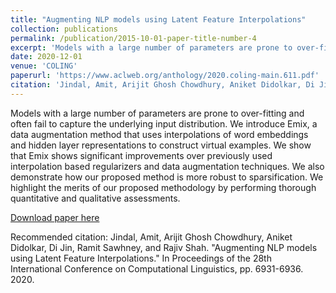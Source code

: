 ```yaml
---
title: "Augmenting NLP models using Latent Feature Interpolations"
collection: publications
permalink: /publication/2015-10-01-paper-title-number-4
excerpt: 'Models with a large number of parameters are prone to over-fitting and often fail to capture the underlying input distribution. We introduce Emix, a data augmentation method that uses interpolations of word embeddings and hidden layer representations to construct virtual examples. We show that Emix shows significant improvements over previously used interpolation based regularizers and data augmentation techniques. We also demonstrate how our proposed method is more robust to sparsification. We highlight the merits of our proposed methodology by performing thorough quantitative and qualitative assessments.'
date: 2020-12-01
venue: 'COLING'
paperurl: 'https://www.aclweb.org/anthology/2020.coling-main.611.pdf'
citation: 'Jindal, Amit, Arijit Ghosh Chowdhury, Aniket Didolkar, Di Jin, Ramit Sawhney, and Rajiv Shah. "Augmenting NLP models using Latent Feature Interpolations." In Proceedings of the 28th International Conference on Computational Linguistics, pp. 6931-6936. 2020.'
---
```

Models with a large number of parameters are prone to over-fitting and often fail to capture the underlying input distribution. We introduce Emix, a data augmentation method that uses interpolations of word embeddings and hidden layer representations to construct virtual examples. We show that Emix shows significant improvements over previously used interpolation based regularizers and data augmentation techniques. We also demonstrate how our proposed method is more robust to sparsification. We highlight the merits of our proposed methodology by performing thorough quantitative and qualitative assessments.

[Download paper here](https://www.aclweb.org/anthology/2020.coling-main.611.pdf)

Recommended citation: Jindal, Amit, Arijit Ghosh Chowdhury, Aniket Didolkar, Di Jin, Ramit Sawhney, and Rajiv Shah. "Augmenting NLP models using Latent Feature Interpolations." In Proceedings of the 28th International Conference on Computational Linguistics, pp. 6931-6936. 2020.